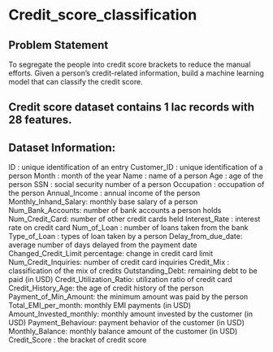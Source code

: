 # Credit_score_classification
## Problem Statement 
To segregate the people into credit score brackets to reduce the manual efforts. Given a person’s credit-related information, build a machine learning model that can classify the credit score.

## Credit score dataset contains 1 lac records with 28 features. 
## Dataset Information: 
ID : unique identification of an entry
Customer_ID : unique identification of a person 
Month : month of the year Name : name of a person
Age : age of the person 
SSN : social security number of a person 
Occupation : occupation of the person 
Annual_Income : annual income of the person
Monthly_Inhand_Salary: monthly base salary of a person 
Num_Bank_Accounts: number of bank accounts a person holds 
Num_Credit_Card: number of other credit cards held
Interest_Rate : interest rate on credit card 
Num_of_Loan : number of loans taken from the bank 
Type_of_Loan : types of loan taken by a person 
Delay_from_due_date: average number of days delayed from the payment date Changed_Credit_Limit percentage: change in credit card limit Num_Credit_Inquiries: number of credit card inquiries Credit_Mix : classification of the mix of credits Outstanding_Debt: remaining debt to be paid (in USD) Credit_Utilization_Ratio: utilization ratio of credit card Credit_History_Age: the age of credit history of the person Payment_of_Min_Amount: the minimum amount was paid by the person Total_EMI_per_month: monthly EMI payments (in USD) Amount_Invested_monthly: monthly amount invested by the customer (in USD) Payment_Behaviour: payment behavior of the customer (in USD) Monthly_Balance: monthly balance amount of the customer (in USD) Credit_Score : the bracket of credit score

